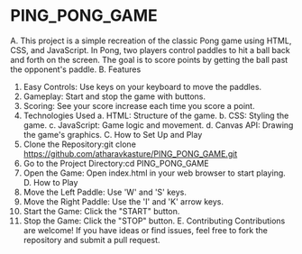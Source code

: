 # PING_PONG_GAME
A. This project is a simple recreation of the classic Pong game using HTML, CSS, and JavaScript. In Pong, two players control paddles to hit a ball back and forth on the screen. The goal is to score points by getting the ball past the opponent's paddle.
B. Features
  1. Easy Controls: Use keys on your keyboard to move the paddles.
  2. Gameplay: Start and stop the game with buttons.
  3. Scoring: See your score increase each time you score a point.
  4. Technologies Used
    a. HTML: Structure of the game.
    b. CSS: Styling the game.
    c. JavaScript: Game logic and movement.
    d. Canvas API: Drawing the game's graphics.
C. How to Set Up and Play
  1. Clone the Repository:git clone https://github.com/atharavkasture/PING_PONG_GAME.git
  2. Go to the Project Directory:cd PING_PONG_GAME
  3. Open the Game: Open index.html in your web browser to start playing.
D. How to Play
  1. Move the Left Paddle: Use 'W' and 'S' keys.
  2. Move the Right Paddle: Use the 'I' and 'K' arrow keys.
  3. Start the Game: Click the "START" button.
  4. Stop the Game: Click the "STOP" button.
E. Contributing
  Contributions are welcome! If you have ideas or find issues, feel free to fork the repository and submit a pull request.
